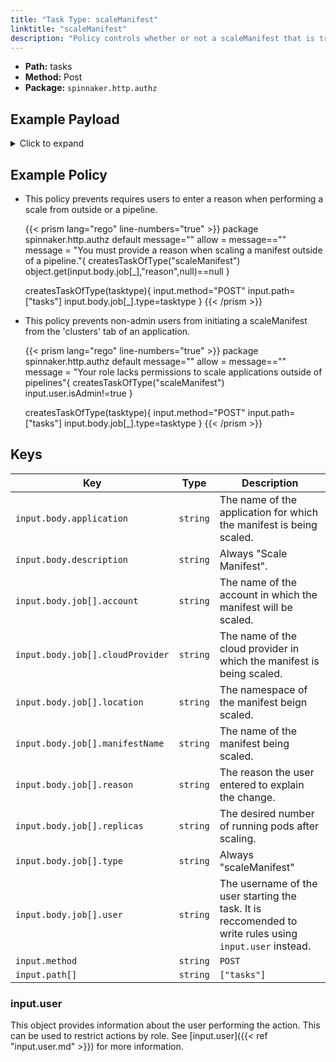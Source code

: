 ```yaml
---
title: "Task Type: scaleManifest"
linktitle: "scaleManifest"
description: "Policy controls whether or not a scaleManifest that is triggered from outside a spinnaker pipeline (e.g. from the ‘Clusters’ tab of an application’s ‘edit’ action) can run."
---
```


- **Path:** tasks
- **Method:** Post
- **Package:** `spinnaker.http.authz`

## Example Payload

<details><summary>Click to expand</summary>

```json
{
  "input": {
    "body": {
      "application": "hostname",
      "description": "Scale manifest",
      "job": [
        {
          "account": "spinnaker",
          "cloudProvider": "kubernetes",
          "location": "staging",
          "manifestName": "deployment hostname",
          "reason": null,
          "replicas": "5",
          "type": "scaleManifest",
          "user": "myUserName"
        }
      ]
    },
    "method": "POST",
    "path": [
      "tasks"
    ],
    "user": {
      "isAdmin": false,
      "roles": [],
      "username": "myUserName"
    }
  }
}
```
</details>

## Example Policy

- This policy prevents requires users to enter a reason when performing a scale from outside or a pipeline.

  {{< prism lang="rego" line-numbers="true" >}}
  package spinnaker.http.authz
  default message=""
  allow = message==""
  message = "You must provide a reason when scaling a manifest outside of a pipeline."{
        createsTaskOfType("scaleManifest")
        object.get(input.body.job[_],"reason",null)==null
  }

  createsTaskOfType(tasktype){
      input.method="POST"
      input.path=["tasks"]
      input.body.job[_].type=tasktype
  }
  {{< /prism >}}

- This policy prevents non-admin users from initiating a scaleManifest from the 'clusters' tab of an application.

  {{< prism lang="rego" line-numbers="true" >}}
  package spinnaker.http.authz
  default message=""
  allow = message==""
  message = "Your role lacks permissions to scale applications outside of pipelines"{
        createsTaskOfType("scaleManifest")
        input.user.isAdmin!=true
  }

  createsTaskOfType(tasktype){
      input.method="POST"
      input.path=["tasks"]
      input.body.job[_].type=tasktype
  }
  {{< /prism >}}

## Keys

| Key                              | Type      | Description                                                                                              |
| -------------------------------- | --------- | -------------------------------------------------------------------------------------------------------- |
| `input.body.application`         | `string`  | The name of the application for which the manifest is being scaled.                                      |
| `input.body.description`         | `string`  | Always "Scale Manifest".                                                                                 |
| `input.body.job[].account`       | `string`  | The name of the account in which the manifest will be scaled.                                            |
| `input.body.job[].cloudProvider` | `string`  | The name of the cloud provider in which the manifest is being scaled.                                    |
| `input.body.job[].location`      | `string`  | The namespace of the manifest beign scaled.                                                              |
| `input.body.job[].manifestName`  | `string`  | The name of the manifest being scaled.                                                                   |
| `input.body.job[].reason`        | `string`  | The reason the user entered to explain the change.                                                       |
| `input.body.job[].replicas`      | `string`  | The desired number of running pods after scaling.                                                        |
| `input.body.job[].type`          | `string`  | Always "scaleManifest"                                                                                   |
| `input.body.job[].user`          | `string`  | The username of the user starting the task. It is reccomended to write rules using `input.user` instead. |
| `input.method`                   | `string`  | `POST`                                                                                                   |
| `input.path[]`                   | `string`  | `["tasks"]`                                                                                              |

### input.user

This object provides information about the user performing the action. This can be used to restrict actions by role. See [input.user]({{< ref "input.user.md" >}}) for more information.
